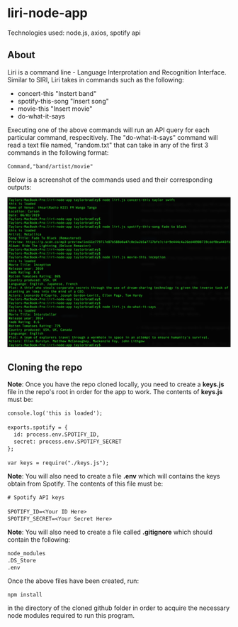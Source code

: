 # liri-node-app

Technologies used: node.js, axios, spotify api

## About

Liri is a command line - Language Interprotation and Recognition Interface. Similar to SIRI, Liri takes in commands such as the following:

- concert-this "Instert band"
- spotify-this-song "Insert song"
- movie-this "Insert movie"
- do-what-it-says 

Executing one of the above commands will run an API query for each particular command, respecitively. The "do-what-it-says" command will read a text file named, "random.txt" that can take in any of the first 3 commands in the following format: 

```
Command,"band/artist/movie"
```

Below is a screenshot of the commands used and their corresponding outputs:

![Camp BootPro Profile Screen](Assignment-10-Demo.PNG)

## Cloning the repo

**Note**: Once you have the repo cloned locally, you need to create a **keys.js** file in the repo's root in order for the app to work. The contents of **keys.js** must be:

```
console.log('this is loaded');

exports.spotify = {
  id: process.env.SPOTIFY_ID,
  secret: process.env.SPOTIFY_SECRET
};

var keys = require("./keys.js");
```

**Note**: You will also need to create a file **.env** which will contains the keys obtain from Spotify. The contents of this file must be:

```
# Spotify API keys

SPOTIFY_ID=<Your ID Here>
SPOTIFY_SECRET=<Your Secret Here>
```



**Note**: You will also need to create a file called **.gitignore** which should contain the following:

```
node_modules
.DS_Store
.env
```

Once the above files have been created, run:

```
npm install
```
in the directory of the cloned github folder in order to acquire the necessary node modules required to run this program.


